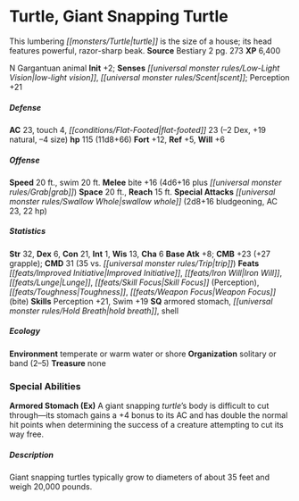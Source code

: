 ﻿---
cssclass: [monsters]
title1: Turtle, Giant Snapping Turtle
desc_short: This lumbering turtle is the size of a house; its head features powerful,
  razor-sharp beak.
title2: Giant Snapping Turtle
CR: 9
sources:
- name: Bestiary 2
  page: 273
  link: http://paizo.com/pathfinderRPG/v5748btpy8hif
XP: 6400
alignment: N
size: Gargantuan
type: animal
initiative:
  bonus: 2
senses:
  low-light vision: true
  scent: true
AC:
  AC: 23
  touch: 4
  flat_footed: 23
  components:
    dex: -2
    natural: 19
    size: -4
HP:
  HP: 115
  long: 11d8+66
saves:
  fort: 12
  ref: 5
  will: 6
speeds:
  base: 20
  swim: 20
attacks:
  melee:
  - - text: bite +16 (4d6+16 plus grab)
      entries:
      - - damage: 4d6+16
        - effect: grab
      attack: bite
      bonus:
      - 16
  special:
  - swallow whole (2d8+16 bludgeoning, AC 23, 22 hp)
space: 20
reach: 15
ability_scores:
  STR: 32
  DEX: 6
  CON: 21
  INT: 1
  WIS: 13
  CHA: 6
BAB: 8
CMB: 23
CMB_other: +27 grapple
CMD: 31
CMD_other: 35 vs. trip
feats:
- name: Improved Initiative
- name: Iron Will
- name: Lunge
- name: Skill Focus (Perception)
- name: Toughness
- name: Weapon Focus (bite)
skills:
  Perception: 21
  Swim: 19
special_qualities:
- armored stomach
- hold breath
- shell
ecology:
  environment: temperate or warm water or shore
  organization: solitary or band (2-5)
  treasure_type: none
special_abilities:
  Armored Stomach (Ex): A giant snapping turtle's body is difficult to cut through-its
    stomach gains a +4 bonus to its AC and has double the normal hit points when determining
    the success of a creature attempting to cut its way free.
desc_long: Giant snapping turtles typically grow to diameters of about 35 feet and
  weigh 20,000 pounds.

---

# Turtle, Giant Snapping Turtle
This lumbering _[[monsters/Turtle|turtle]]_ is the size of a house; its head features powerful, razor-sharp beak.
**Source** Bestiary 2 pg. 273
**XP** 6,400

N Gargantuan animal
**Init** +2; **Senses** _[[universal monster rules/Low-Light Vision|low-light vision]]_, _[[universal monster rules/Scent|scent]]_; Perception +21

##### Defense

**AC** 23, touch 4, _[[conditions/Flat-Footed|flat-footed]]_ 23 (–2 Dex, +19 natural, –4 size)
**hp** 115 (11d8+66)
**Fort** +12, **Ref** +5, **Will** +6

##### Offense
**Speed** 20 ft., swim 20 ft.
**Melee** bite +16 (4d6+16 plus _[[universal monster rules/Grab|grab]]_)
**Space** 20 ft., **Reach** 15 ft.
**Special Attacks** _[[universal monster rules/Swallow Whole|swallow whole]]_ (2d8+16 bludgeoning, AC 23, 22 hp)

##### Statistics
**Str** 32, **Dex** 6, **Con** 21, **Int** 1, **Wis** 13, **Cha** 6
**Base Atk** +8; **CMB** +23 (+27 grapple); **CMD** 31 (35 vs. _[[universal monster rules/Trip|trip]]_)
**Feats** _[[feats/Improved Initiative|Improved Initiative]]_, _[[feats/Iron Will|Iron Will]]_, _[[feats/Lunge|Lunge]]_, _[[feats/Skill Focus|Skill Focus]]_ (Perception), _[[feats/Toughness|Toughness]]_, _[[feats/Weapon Focus|Weapon Focus]]_ (bite)
**Skills** Perception +21, Swim +19
**SQ** armored stomach, _[[universal monster rules/Hold Breath|hold breath]]_, shell

##### Ecology

**Environment** temperate or warm water or shore
**Organization** solitary or band (2–5)
**Treasure** none

### Special Abilities

**Armored Stomach (Ex)** A giant snapping _turtle_’s body is difficult to cut through—its stomach gains a +4 bonus to its AC and has double the normal hit points when determining the success of a creature attempting to cut its way free.

##### Description

Giant snapping turtles typically grow to diameters of about 35 feet and weigh 20,000 pounds.